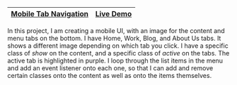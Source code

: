 | [Mobile Tab Navigation](https://github.com/lana-20/50Projects50Days/tree/main/MobileTabNavigation) | [Live Demo](https://lana-20.github.io/mobile-tab-navigation/) |
|----|----|

In this project, I am creating a mobile UI, with an image for the content and menu tabs on the bottom.
I have Home, Work, Blog, and About Us tabs. It shows a different image depending on which tab you click.
I have a specific class of *show* on the content, and a specific class of *active* on the tabs.
The active tab is highlighted in purple. I loop through the list items in the menu and add an event listener
onto each one, so that I can add and remove certain classes onto the content as well as onto the items themselves.
